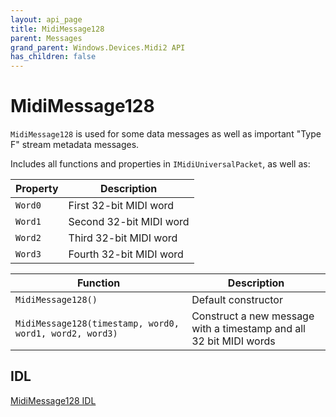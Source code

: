 ```yaml
---
layout: api_page
title: MidiMessage128
parent: Messages
grand_parent: Windows.Devices.Midi2 API
has_children: false
---
```


# MidiMessage128

`MidiMessage128` is used for some data messages as well as important "Type F" stream metadata messages.

Includes all functions and properties in `IMidiUniversalPacket`, as well as:

| Property | Description |
| -------- | ----------- |
| `Word0` | First 32-bit MIDI word |
| `Word1` | Second 32-bit MIDI word |
| `Word2` | Third 32-bit MIDI word |
| `Word3` | Fourth 32-bit MIDI word |

| Function | Description |
| -------- | ----------- |
| `MidiMessage128()` | Default constructor |
| `MidiMessage128(timestamp, word0, word1, word2, word3)` | Construct a new message with a timestamp and all 32 bit MIDI words |

## IDL

[MidiMessage128 IDL](https://github.com/microsoft/MIDI/blob/main/src/api/Client/Midi2Client/MidiMessage128.idl)
